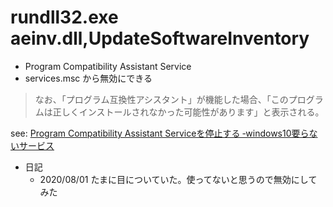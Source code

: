 # rundll32.exe aeinv.dll,UpdateSoftwareInventory
- Program Compatibility Assistant Service
- services.msc から無効にできる

> なお、「プログラム互換性アシスタント」が機能した場合、「このプログラムは正しくインストールされなかった可能性があります」と表示される。

see: [Program Compatibility Assistant Serviceを停止する ‐windows10要らないサービス](https://buti.biz/windows10/program-compatibility-assistant-service-teisi.htm)

- 日記
    - 2020/08/01 たまに目についていた。使ってないと思うので無効にしてみた
